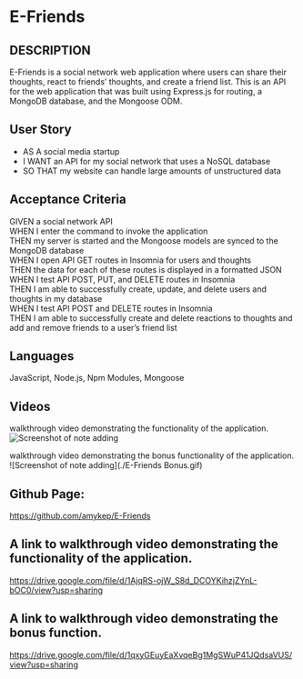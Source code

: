 # E-Friends

## DESCRIPTION
E-Friends is a social network web application where users can share their thoughts, react to friends’ thoughts, and create a friend list. This is an API for the web application that was built using Express.js for routing, a MongoDB database, and the Mongoose ODM.

## User Story
* AS A social media startup
* I WANT an API for my social network that uses a NoSQL database
* SO THAT my website can handle large amounts of unstructured data

## Acceptance Criteria
GIVEN a social network API</br>
WHEN I enter the command to invoke the application</br>
THEN my server is started and the Mongoose models are synced to the MongoDB database</br>
WHEN I open API GET routes in Insomnia for users and thoughts</br>
THEN the data for each of these routes is displayed in a formatted JSON</br>
WHEN I test API POST, PUT, and DELETE routes in Insomnia</br>
THEN I am able to successfully create, update, and delete users and thoughts in my database</br>
WHEN I test API POST and DELETE routes in Insomnia</br>
THEN I am able to successfully create and delete reactions to thoughts and add and remove friends to a user’s friend list</br>


## Languages
JavaScript, Node.js, Npm Modules, Mongoose

## Videos
walkthrough video demonstrating the functionality of the application.
![Screenshot of note adding](./E-Friends.gif)</br>

walkthrough video demonstrating the bonus functionality of the application.
![Screenshot of note adding](./E-Friends Bonus.gif)</br>


## Github Page: 
https://github.com/amykep/E-Friends

## A link to walkthrough video demonstrating the functionality of the application.

https://drive.google.com/file/d/1AjqRS-ojW_S8d_DCOYKihzjZYnL-bOC0/view?usp=sharing


## A link to walkthrough video demonstrating the bonus function.
https://drive.google.com/file/d/1qxyGEuyEaXvqeBg1MgSWuP41JQdsaVUS/view?usp=sharing